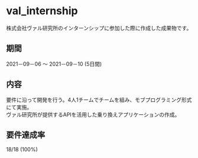 # val_internship

株式会社ヴァル研究所のインターンシップに参加した際に作成した成果物です。

## 期間

2021－09－06 ～ 2021－09－10 (5日間)

## 内容

要件に沿って開発を行う。4人1チームでチームを組み、モブプログラミング形式にて実施。<br>
ヴァル研究所が提供するAPIを活用した乗り換えアプリケーションの作成。

## 要件達成率

18/18 (100%)

